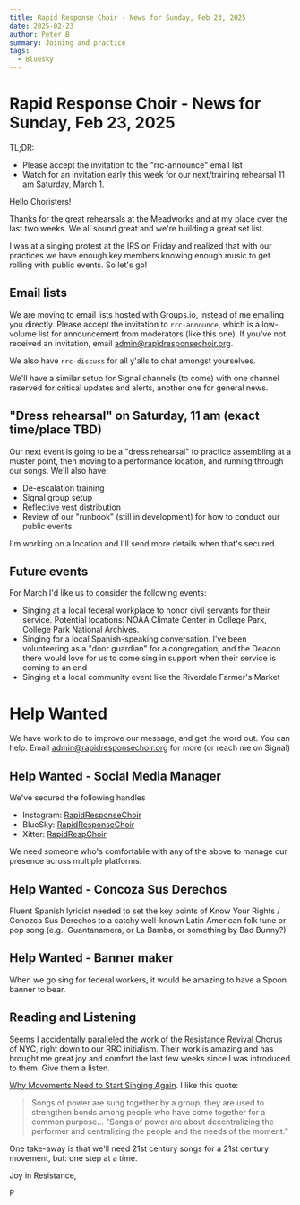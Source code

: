 ```yaml
---
title: Rapid Response Choir - News for Sunday, Feb 23, 2025
date: 2025-02-23
author: Peter B
summary: Joining and practice
tags:
  - Bluesky
---
```


# Rapid Response Choir - News for Sunday, Feb 23, 2025

TL;DR:

- Please accept the invitation to the "rrc-announce" email list
- Watch for an invitation early this week for our next/training rehearsal 11 am Saturday, March 1.

Hello Choristers!

Thanks for the great rehearsals at the Meadworks 
and at my place over the last two weeks. We all sound great and we're building a great
set list.

I was at a singing protest at the IRS on Friday and realized that with our practices
we have enough key members knowing enough music to get rolling with public events. So let's go!

## Email lists

We are moving to email lists hosted with Groups.io, instead of me emailing you directly.
Please accept the invitation to `rrc-announce`, which is a low-volume list for announcement
from moderators (like this one). If you've not received an invitation, 
email admin@rapidresponsechoir.org.

We also have `rrc-discuss` for all y'alls to chat amongst yourselves. 

We'll have a similar setup for Signal channels (to come) with one channel reserved
for critical updates and alerts, another one for general news. 

## "Dress rehearsal" on Saturday, 11 am (exact time/place TBD)

Our next event is going to be a "dress rehearsal" to practice assembling
at a muster point, then moving to a performance location, and running 
through our songs. We'll also have:

- De-escalation training
- Signal group setup
- Reflective vest distribution
- Review of our "runbook" (still in development) for how to conduct our public events.

I'm working on a location and I'll send more details when that's secured. 

## Future events

For March I'd like us to consider the following events:

- Singing at a local federal workplace to honor civil servants for their service. Potential
locations: NOAA Climate Center in College Park, College Park National Archives. 
- Singing for a local Spanish-speaking conversation. I've been volunteering as a 
"door guardian" for a congregation, and the Deacon there would love for us to come
sing in support when their service is coming to an end
- Singing at a local community event like the Riverdale Farmer's Market

# Help Wanted

We have work to do to improve our message, and get the word out. You can help.  Email admin@rapidresponsechoir.org  for more (or reach me on Signal)

## Help Wanted - Social Media Manager

We've secured the following handles
- Instagram: [RapidResponseChoir](https://www.instagram.com/rapidresponsechoir)
- BlueSky: [RapidResponseChoir](https://bsky.app/profile/rapidresponsechoir.bsky.social)
- Xitter: [RapidRespChoir](https://x.com/RapidRespChoir)

We need someone who's comfortable with any of the above to manage our presence across multiple platforms.

## Help Wanted - Concoza Sus Derechos

Fluent Spanish lyricist needed to set the key points of Know Your Rights / Conozca Sus Derechos 
to a catchy well-known Latin American folk tune or pop song (e.g.: Guantanamera, or La Bamba, or something by Bad Bunny?)

## Help Wanted - Banner maker

When we go sing for federal workers, it would be amazing to have a
Spoon banner to bear.

## Reading and Listening

Seems I accidentally paralleled the work of the [Resistance Revival Chorus](https://www.resistancerevivalchorus.com/) of NYC, right
down to our RRC initialism. Their work is amazing and has brought me great joy and comfort the last
few weeks since I was introduced to them. Give them a listen.

[Why Movements Need to Start Singing Again](https://inthesetimes.com/article/why-movements-need-to-start-singing-again). I like this quote:

> Songs of power are sung together by a group; they are used to strengthen bonds among people who have come together for a common purpose... "​​Songs of power are about decentralizing the performer and centralizing the people and the needs of the moment.”

One take-away is that we'll need 21st century songs for a 21st century movement, but: one step at a time.

Joy in Resistance,

P
